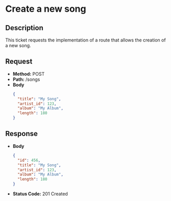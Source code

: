 # Create a new song

## Description
This ticket requests the implementation of a route that allows the creation of a new song.

## Request
- **Method:** POST
- **Path:** /songs
- **Body**
  ```json
  {
    "title": "My Song",
    "artist_id": 123,
    "album": "My Album",
    "length": 180
  }
  ```

## Response
- **Body**
  ```json
  {
    "id": 456,
    "title": "My Song",
    "artist_id": 123,
    "album": "My Album",
    "length": 180
  }
  ```
- **Status Code:** 201 Created

